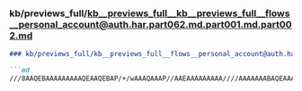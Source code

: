 ### kb/previews_full/kb__previews_full__kb__previews_full__flows__personal_account@auth.har.part062.md.part001.md.part002.md

```md
### kb/previews_full/kb__previews_full__flows__personal_account@auth.har.part062.md.part001.md (part 002)

```md
///8AAQEBAAAAAAAAAQEAAQEBAP/+/wAAAQAAAP//AAEAAAAAAAAA////AAAAAAABAQEAAAAAAAAAAAD///
```

```

```
